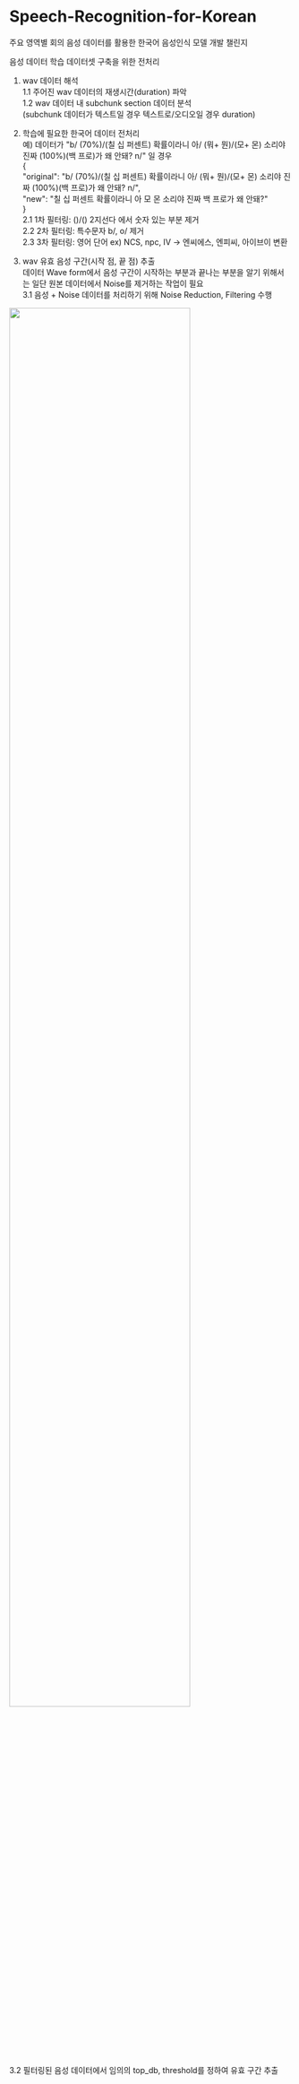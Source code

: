 # Speech-Recognition-for-Korean
주요 영역별 회의 음성 데이터를 활용한 한국어 음성인식 모델 개발 챌린지

음성 데이터 학습 데이터셋 구축을 위한 전처리
1. wav 데이터 해석  
1.1 주어진 wav 데이터의 재생시간(duration) 파악  
1.2 wav 데이터 내 subchunk section 데이터 분석  
(subchunk 데이터가 텍스트일 경우 텍스트로/오디오일 경우 duration)  
  
2. 학습에 필요한 한국어 데이터 전처리  
예) 데이터가 "b/ (70%)/(칠 십 퍼센트) 확률이라니 아/ (뭐+ 뭔)/(모+ 몬) 소리야 진짜 (100%)(백 프로)가 왜 안돼? n/" 일 경우  
        {  
            "original": "b/ (70%)/(칠 십 퍼센트) 확률이라니 아/ (뭐+ 뭔)/(모+ 몬) 소리야 진짜 (100%)(백 프로)가 왜 안돼? n/",  
            "new": "칠 십 퍼센트 확률이라니 아 모 몬 소리야 진짜 백 프로가 왜 안돼?"  
        }  
2.1 1차 필터링: ()/() 2지선다 에서 숫자 있는 부분 제거  
2.2 2차 필터링: 특수문자 b/, o/ 제거  
2.3 3차 필터링: 영어 단어 ex) NCS, npc, IV -> 엔씨에스, 엔피씨, 아이브이 변환  
  
3. wav 유효 음성 구간(시작 점, 끝 점) 추출  
데이터 Wave form에서 음성 구간이 시작하는 부분과 끝나는 부분을 알기 위해서는 일단 원본 데이터에서 Noise를 제거하는 작업이 필요  
3.1 음성 + Noise 데이터를 처리하기 위해 Noise Reduction, Filtering 수행  
<img width="80%" src="https://user-images.githubusercontent.com/69739208/184356999-db9cee03-ec05-4b1f-b16d-0e1c35751372.png"/>  
  
3.2 필터링된 음성 데이터에서 임의의 top_db, threshold를 정하여 유효 구간 추출  
